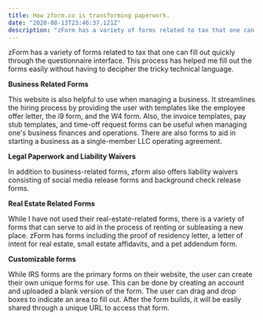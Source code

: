 ```yaml
---
title: How zform.co is transforming paperwork.
date: "2020-08-13T23:46:37.121Z"
description: "zForm has a variety of forms related to tax that one can fill out quickly through the questionnaire interface. This process has helped me fill out the forms easily without having to decipher the tricky technical language."
---
```



zForm has a variety of forms related to tax that one can fill out quickly through the questionnaire interface. This process has helped me fill out the forms easily without having to decipher the tricky technical language.

  

**Business Related Forms**

This website is also helpful to use when managing a business. It streamlines the hiring process by providing the user with templates like the employee offer letter, the i9 form, and the W4 form. Also, the invoice templates, pay stub templates, and time-off request forms can be useful when managing one's business finances and operations. There are also forms to aid in starting a business as a single-member LLC operating agreement.

  

**Legal Paperwork and Liability Waivers**

In addition to business-related forms, zform also offers liability waivers consisting of social media release forms and background check release forms.

  

**Real Estate Related Forms**

While I have not used their real-estate-related forms, there is a variety of forms that can serve to aid in the process of renting or subleasing a new place. zForm has forms including the proof of residency letter, a letter of intent for real estate, small estate affidavits, and a pet addendum form.

  

**Customizable forms**

While IRS forms are the primary forms on their website, the user can create their own unique forms for use. This can be done by creating an account and uploaded a blank version of the form. The user can drag and drop boxes to indicate an area to fill out. After the form builds, it will be easily shared through a unique URL to access that form. 

